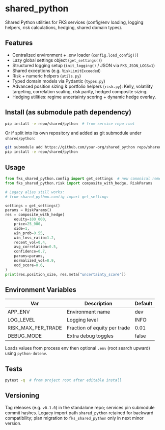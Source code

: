 # shared_python

Shared Python utilities for FKS services (config/env loading, logging helpers, risk calculations, hedging, shared domain types).

## Features

- Centralized environment + .env loader (`config.load_config()`)
- Lazy global settings object (`get_settings()`)
- Structured logging setup (`init_logging()` / JSON via `FKS_JSON_LOGS=1`)
- Shared exceptions (e.g. `RiskLimitExceeded`)
- Risk + numeric helpers (`utils.py`)
- Typed domain models via Pydantic (`types.py`)
- Advanced position sizing & portfolio helpers (`risk.py`): Kelly, volatility targeting, correlation scaling, risk parity, hedged composite sizing.
- Hedging utilities: regime uncertainty scoring + dynamic hedge overlay.

## Install (as submodule path dependency)

```bash
pip install -e repo/shared/python  # from service repo root
```

Or if split into its own repository and added as git submodule under `shared/python`:

```bash
git submodule add https://github.com/your-org/shared_python repo/shared/python
pip install -e repo/shared/python
```

## Usage

```python
from fks_shared_python.config import get_settings  # new canonical namespace
from fks_shared_python.risk import composite_with_hedge, RiskParams

# Legacy alias still works:
# from shared_python.config import get_settings

settings = get_settings()
params = RiskParams()
res = composite_with_hedge(
	equity=100_000,
	price=25_000,
	side=1,
	win_prob=0.55,
	win_loss_ratio=1.2,
	recent_vol=0.4,
	avg_correlation=0.5,
	confidence=0.7,
	params=params,
	normalized_vol=0.9,
	ood_score=0.6,
)
print(res.position_size, res.meta["uncertainty_score"])
```

## Environment Variables

| Var | Description | Default |
|-----|-------------|---------|
| APP_ENV | Environment name | dev |
| LOG_LEVEL | Logging level | INFO |
| RISK_MAX_PER_TRADE | Fraction of equity per trade | 0.01 |
| DEBUG_MODE | Extra debug toggles | false |

Loads values from process env then optional `.env` (root search upward) using `python-dotenv`.

## Tests

```bash
pytest -q  # from project root after editable install
```

 
## Versioning

Tag releases (e.g. `v0.1.0`) in the standalone repo; services pin submodule commit hashes. Legacy import path `shared_python` retained for backward compatibility; plan migration to `fks_shared_python` only in next minor version.
